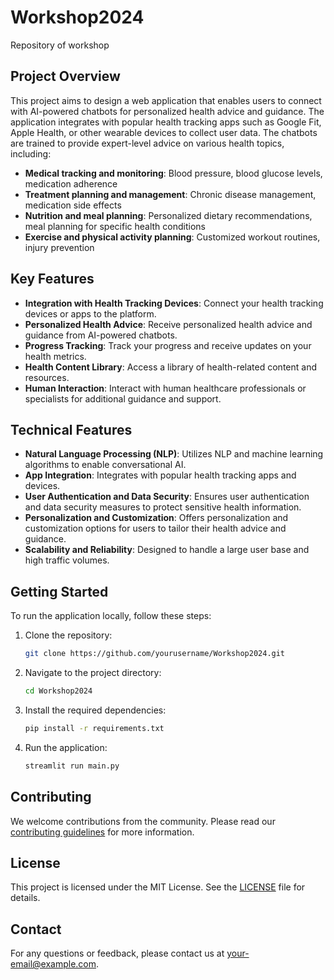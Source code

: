 # Workshop2024

Repository of workshop

## Project Overview

This project aims to design a web application that enables users to connect with AI-powered chatbots for personalized health advice and guidance. The application integrates with popular health tracking apps such as Google Fit, Apple Health, or other wearable devices to collect user data. The chatbots are trained to provide expert-level advice on various health topics, including:

- **Medical tracking and monitoring**: Blood pressure, blood glucose levels, medication adherence
- **Treatment planning and management**: Chronic disease management, medication side effects
- **Nutrition and meal planning**: Personalized dietary recommendations, meal planning for specific health conditions
- **Exercise and physical activity planning**: Customized workout routines, injury prevention

## Key Features

- **Integration with Health Tracking Devices**: Connect your health tracking devices or apps to the platform.
- **Personalized Health Advice**: Receive personalized health advice and guidance from AI-powered chatbots.
- **Progress Tracking**: Track your progress and receive updates on your health metrics.
- **Health Content Library**: Access a library of health-related content and resources.
- **Human Interaction**: Interact with human healthcare professionals or specialists for additional guidance and support.

## Technical Features

- **Natural Language Processing (NLP)**: Utilizes NLP and machine learning algorithms to enable conversational AI.
- **App Integration**: Integrates with popular health tracking apps and devices.
- **User Authentication and Data Security**: Ensures user authentication and data security measures to protect sensitive health information.
- **Personalization and Customization**: Offers personalization and customization options for users to tailor their health advice and guidance.
- **Scalability and Reliability**: Designed to handle a large user base and high traffic volumes.

## Getting Started

To run the application locally, follow these steps:

1. Clone the repository:
    ```sh
    git clone https://github.com/yourusername/Workshop2024.git
    ```
2. Navigate to the project directory:
    ```sh
    cd Workshop2024
    ```
3. Install the required dependencies:
    ```sh
    pip install -r requirements.txt
    ```
4. Run the application:
    ```sh
    streamlit run main.py
    ```

## Contributing

We welcome contributions from the community. Please read our [contributing guidelines](CONTRIBUTING.md) for more information.

## License

This project is licensed under the MIT License. See the [LICENSE](LICENSE) file for details.

## Contact

For any questions or feedback, please contact us at [your-email@example.com](mailto:your-email@example.com).
